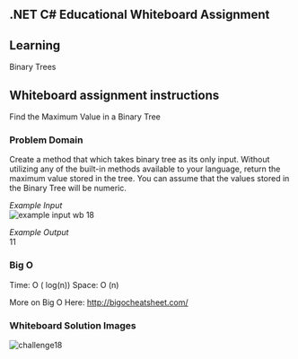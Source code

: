 ## .NET C# Educational Whiteboard Assignment

## Learning
Binary Trees

## Whiteboard assignment instructions
Find the Maximum Value in a Binary Tree

### Problem Domain
Create a method that which takes binary tree as its only input. Without utilizing any of the built-in methods available to your language, return the maximum value stored in the tree. You can assume that the values stored in the Binary Tree will be numeric.

_Example Input_ </br>
![example input wb 18](https://user-images.githubusercontent.com/39015829/47972466-5c481200-e051-11e8-90be-e50e65c10f2f.jpg)

_Example Output_ </br>
11 </br>

### Big O
Time: O ( log(n))
Space: O (n)

More on Big O Here:
http://bigocheatsheet.com/ </br>

### Whiteboard Solution Images </br>

![challenge18](https://user-images.githubusercontent.com/39015829/47972644-f9f01100-e052-11e8-8f44-f50764bd845f.png)

